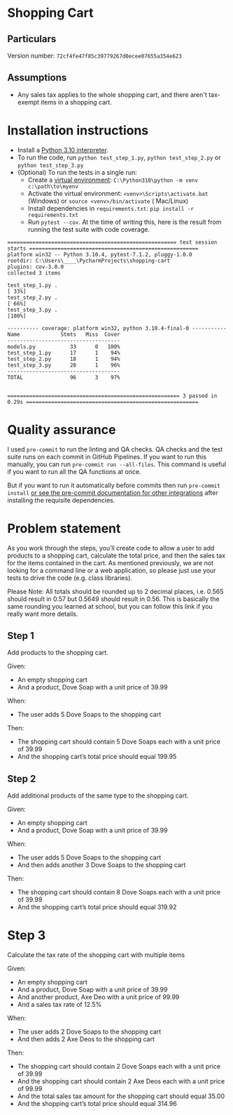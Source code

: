 # Shopping Cart

## Particulars

Version number: `72cf4fe47f85c39779267d0ecee07655a354e623`

## Assumptions

- Any sales tax applies to the whole shopping cart, and there aren't tax-exempt items in a shopping cart.

# Installation instructions

- Install a [Python 3.10 interpreter](https://www.python.org/downloads/).
- To run the code, run `python test_step_1.py`, `python test_step_2.py` or `python test_step_3.py`
- (Optional) To run the tests in a single run:
    - Create a [virtual environment](https://docs.python.org/3/library/venv.html): `C:\Python310\python -m venv c:\path\to\myenv`
    - Activate the virtual environment: `<venv>\Scripts\activate.bat` (Windows) or `source <venv>/bin/activate` (
      Mac/Linux)
    - Install dependencies in `requirements.txt`: `pip install -r requirements.txt`
    - Run `pytest --cov`. At the time of writing this, here is the result from running the test suite with code
      coverage.

```
====================================================== test session starts ======================================================
platform win32 -- Python 3.10.4, pytest-7.1.2, pluggy-1.0.0
rootdir: C:\Users\____\PycharmProjects\shopping-cart
plugins: cov-3.0.0
collected 3 items

test_step_1.py .                                                                                                           [ 33%]
test_step_2.py .                                                                                                           [ 66%]
test_step_3.py .                                                                                                           [100%]

---------- coverage: platform win32, python 3.10.4-final-0 -----------
Name             Stmts   Miss  Cover
------------------------------------
models.py           33      0   100%
test_step_1.py      17      1    94%
test_step_2.py      18      1    94%
test_step_3.py      28      1    96%
------------------------------------
TOTAL               96      3    97%


======================================================= 3 passed in 0.29s =======================================================
```

# Quality assurance

I used `pre-commit` to run the linting and QA checks. QA checks and the test suite runs on each commit in GitHub
Pipelines. If you want to run this manually, you can run `pre-commit run --all-files`. This command is useful if you
want to run all the QA functions at once.

But if you want to run it automatically before commits then
run `pre-commit install` [or see the pre-commit documentation for other integrations](https://pre-commit.com/#3-install-the-git-hook-scripts)
after installing the requisite dependencies.

# Problem statement

As you work through the steps, you’ll create code to allow a user to add products to a shopping cart, calculate the
total price, and then the sales tax for the items contained in the cart. As mentioned previously, we are not looking for
a command line or a web application, so please just use your tests to drive the code (e.g. class libraries).

Please Note: All totals should be rounded up to 2 decimal places, i.e. 0.565 should result in 0.57 but 0.5649 should
result in 0.56. This is basically the same rounding you learned at school, but you can follow this link if you really
want more details.

## Step 1

Add products to the shopping cart.

Given:

- An empty shopping cart
- And a product, Dove Soap with a unit price of 39.99

When:

- The user adds 5 Dove Soaps to the shopping cart

Then:

- The shopping cart should contain 5 Dove Soaps each with a unit price of 39.99
- And the shopping cart’s total price should equal 199.95

## Step 2

Add additional products of the same type to the shopping cart.

Given:

- An empty shopping cart
- And a product, Dove Soap with a unit price of 39.99

When:

- The user adds 5 Dove Soaps to the shopping cart
- And then adds another 3 Dove Soaps to the shopping cart

Then:

- The shopping cart should contain 8 Dove Soaps each with a unit price of 39.99
- And the shopping cart’s total price should equal 319.92

# Step 3

Calculate the tax rate of the shopping cart with multiple items

Given:

- An empty shopping cart
- And a product, Dove Soap with a unit price of 39.99
- And another product, Axe Deo with a unit price of 99.99
- And a sales tax rate of 12.5%

When:

- The user adds 2 Dove Soaps to the shopping cart
- And then adds 2 Axe Deos to the shopping cart

Then:

- The shopping cart should contain 2 Dove Soaps each with a unit price of 39.99
- And the shopping cart should contain 2 Axe Deos each with a unit price of 99.99
- And the total sales tax amount for the shopping cart should equal 35.00
- And the shopping cart’s total price should equal 314.96

